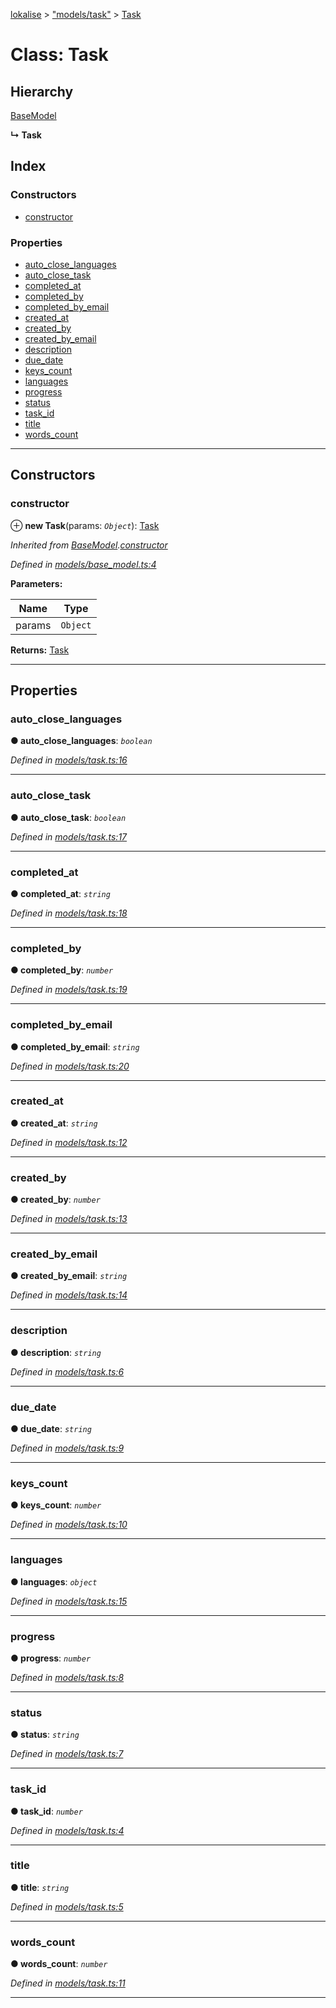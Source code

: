 [lokalise](../README.md) > ["models/task"](../modules/_models_task_.md) > [Task](../classes/_models_task_.task.md)

# Class: Task

## Hierarchy

 [BaseModel](_models_base_model_.basemodel.md)

**↳ Task**

## Index

### Constructors

* [constructor](_models_task_.task.md#constructor)

### Properties

* [auto_close_languages](_models_task_.task.md#auto_close_languages)
* [auto_close_task](_models_task_.task.md#auto_close_task)
* [completed_at](_models_task_.task.md#completed_at)
* [completed_by](_models_task_.task.md#completed_by)
* [completed_by_email](_models_task_.task.md#completed_by_email)
* [created_at](_models_task_.task.md#created_at)
* [created_by](_models_task_.task.md#created_by)
* [created_by_email](_models_task_.task.md#created_by_email)
* [description](_models_task_.task.md#description)
* [due_date](_models_task_.task.md#due_date)
* [keys_count](_models_task_.task.md#keys_count)
* [languages](_models_task_.task.md#languages)
* [progress](_models_task_.task.md#progress)
* [status](_models_task_.task.md#status)
* [task_id](_models_task_.task.md#task_id)
* [title](_models_task_.task.md#title)
* [words_count](_models_task_.task.md#words_count)

---

## Constructors

<a id="constructor"></a>

###  constructor

⊕ **new Task**(params: *`Object`*): [Task](_models_task_.task.md)

*Inherited from [BaseModel](_models_base_model_.basemodel.md).[constructor](_models_base_model_.basemodel.md#constructor)*

*Defined in [models/base_model.ts:4](https://github.com/lokalise/node-lokalise-api/blob/324e932/src/models/base_model.ts#L4)*

**Parameters:**

| Name | Type |
| ------ | ------ |
| params | `Object` |

**Returns:** [Task](_models_task_.task.md)

___

## Properties

<a id="auto_close_languages"></a>

###  auto_close_languages

**● auto_close_languages**: *`boolean`*

*Defined in [models/task.ts:16](https://github.com/lokalise/node-lokalise-api/blob/324e932/src/models/task.ts#L16)*

___
<a id="auto_close_task"></a>

###  auto_close_task

**● auto_close_task**: *`boolean`*

*Defined in [models/task.ts:17](https://github.com/lokalise/node-lokalise-api/blob/324e932/src/models/task.ts#L17)*

___
<a id="completed_at"></a>

###  completed_at

**● completed_at**: *`string`*

*Defined in [models/task.ts:18](https://github.com/lokalise/node-lokalise-api/blob/324e932/src/models/task.ts#L18)*

___
<a id="completed_by"></a>

###  completed_by

**● completed_by**: *`number`*

*Defined in [models/task.ts:19](https://github.com/lokalise/node-lokalise-api/blob/324e932/src/models/task.ts#L19)*

___
<a id="completed_by_email"></a>

###  completed_by_email

**● completed_by_email**: *`string`*

*Defined in [models/task.ts:20](https://github.com/lokalise/node-lokalise-api/blob/324e932/src/models/task.ts#L20)*

___
<a id="created_at"></a>

###  created_at

**● created_at**: *`string`*

*Defined in [models/task.ts:12](https://github.com/lokalise/node-lokalise-api/blob/324e932/src/models/task.ts#L12)*

___
<a id="created_by"></a>

###  created_by

**● created_by**: *`number`*

*Defined in [models/task.ts:13](https://github.com/lokalise/node-lokalise-api/blob/324e932/src/models/task.ts#L13)*

___
<a id="created_by_email"></a>

###  created_by_email

**● created_by_email**: *`string`*

*Defined in [models/task.ts:14](https://github.com/lokalise/node-lokalise-api/blob/324e932/src/models/task.ts#L14)*

___
<a id="description"></a>

###  description

**● description**: *`string`*

*Defined in [models/task.ts:6](https://github.com/lokalise/node-lokalise-api/blob/324e932/src/models/task.ts#L6)*

___
<a id="due_date"></a>

###  due_date

**● due_date**: *`string`*

*Defined in [models/task.ts:9](https://github.com/lokalise/node-lokalise-api/blob/324e932/src/models/task.ts#L9)*

___
<a id="keys_count"></a>

###  keys_count

**● keys_count**: *`number`*

*Defined in [models/task.ts:10](https://github.com/lokalise/node-lokalise-api/blob/324e932/src/models/task.ts#L10)*

___
<a id="languages"></a>

###  languages

**● languages**: *`object`*

*Defined in [models/task.ts:15](https://github.com/lokalise/node-lokalise-api/blob/324e932/src/models/task.ts#L15)*

___
<a id="progress"></a>

###  progress

**● progress**: *`number`*

*Defined in [models/task.ts:8](https://github.com/lokalise/node-lokalise-api/blob/324e932/src/models/task.ts#L8)*

___
<a id="status"></a>

###  status

**● status**: *`string`*

*Defined in [models/task.ts:7](https://github.com/lokalise/node-lokalise-api/blob/324e932/src/models/task.ts#L7)*

___
<a id="task_id"></a>

###  task_id

**● task_id**: *`number`*

*Defined in [models/task.ts:4](https://github.com/lokalise/node-lokalise-api/blob/324e932/src/models/task.ts#L4)*

___
<a id="title"></a>

###  title

**● title**: *`string`*

*Defined in [models/task.ts:5](https://github.com/lokalise/node-lokalise-api/blob/324e932/src/models/task.ts#L5)*

___
<a id="words_count"></a>

###  words_count

**● words_count**: *`number`*

*Defined in [models/task.ts:11](https://github.com/lokalise/node-lokalise-api/blob/324e932/src/models/task.ts#L11)*

___

